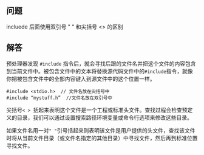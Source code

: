 ## 问题

incluede 后面使用双引号 " " 和尖括号 <> 的区别

## 解答

预处理器发现 `#include` 指令后，就会寻找后跟的文件名并把这个文件的内容包含到当前文件中。被包含文件中的文本将替换源代码文件中的`#include`指令，就像你把被包含文件中的全部内容键入到源文件中的这个位置一样。

```
#include <stdio.h>  // 文件名放在尖括号中 
#include “mystuff.h”  //文件名放在双引号中 
```

尖括号`< > `括起来表明这个文件是一个工程或标准头文件。查找过程会检查预定义的目录，我们可以通过设置搜索路径环境变量或命令行选项来修改这些目录。

如果文件名用一对`" "`引号括起来则表明该文件是用户提供的头文件，查找该文件时将从当前文件目录（或文件名指定的其他目录）中寻找文件，然后再到标准位置寻找文件。
